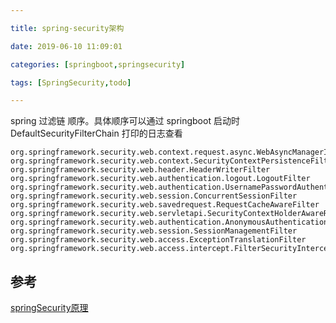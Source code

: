 ```yaml
---

title: spring-security架构

date: 2019-06-10 11:09:01

categories: [springboot,springsecurity]

tags: [SpringSecurity,todo]

---
```






<!--more-->



spring 过滤链 顺序。具体顺序可以通过 springboot 启动时 DefaultSecurityFilterChain 打印的日志查看

```text
org.springframework.security.web.context.request.async.WebAsyncManagerIntegrationFilter
org.springframework.security.web.context.SecurityContextPersistenceFilter
org.springframework.security.web.header.HeaderWriterFilter
org.springframework.security.web.authentication.logout.LogoutFilter
org.springframework.security.web.authentication.UsernamePasswordAuthenticationFilter
org.springframework.security.web.session.ConcurrentSessionFilter
org.springframework.security.web.savedrequest.RequestCacheAwareFilter
org.springframework.security.web.servletapi.SecurityContextHolderAwareRequestFilter
org.springframework.security.web.authentication.AnonymousAuthenticationFilter
org.springframework.security.web.session.SessionManagementFilter
org.springframework.security.web.access.ExceptionTranslationFilter
org.springframework.security.web.access.intercept.FilterSecurityInterceptor
```

## 参考

[springSecurity原理](http://www.importnew.com/20612.html)